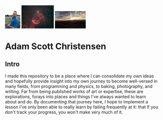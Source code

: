 <img src="resources/Christensen-Apr-2022-118(1).jpg" width="10%"/> <img src="resources/IC443b.jpeg" width="21%"/> <img src="resources/Provo_Sunset.jpg" width="20%"/>


# Adam Scott Christensen
## Intro
I made this repository to be a place where I can consolidate my own ideas and hopefully provide insight into my own journey to become well-versed in many fields, from programming and physics, to baking, photography, and writing. Far from being published works of art or expertise, these are explorations, forays into places and things I've always wanted to learn about and do. By documenting that journey here, I hope to implement a lesson I've only been able to really learn by failing frequently at it: that if you don't track your progress, you won't make very much of it.
